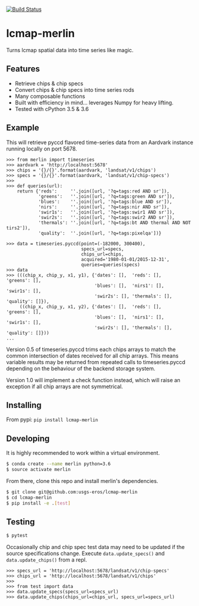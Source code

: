 [![Build Status](https://travis-ci.org/USGS-EROS/lcmap-merlin.svg?branch=master)](https://travis-ci.org/USGS-EROS/lcmap-merlin)

# lcmap-merlin
Turns lcmap spatial data into time series like magic.

## Features
* Retrieve chips & chip specs
* Convert chips & chip specs into time series rods
* Many composable functions
* Built with efficiency in mind... leverages Numpy for heavy lifting.
* Tested with cPython 3.5 & 3.6

## Example
This will retrieve pyccd flavored time-series data from an Aardvark instance
running locally on port 5678.
```
>>> from merlin import timeseries
>>> aardvark = 'http://localhost:5678'
>>> chips = '{}/{}'.format(aardvark, 'landsat/v1/chips')
>>> specs = '{}/{}'.format(aardvark, 'landsat/v1/chip-specs')
>>>
>>> def queries(url):
    return {'reds':     ''.join([url, '?q=tags:red AND sr']),
            'greens':   ''.join([url, '?q=tags:green AND sr']),
            'blues':    ''.join([url, '?q=tags:blue AND sr']),
            'nirs':     ''.join([url, '?q=tags:nir AND sr']),
            'swir1s':   ''.join([url, '?q=tags:swir1 AND sr']),
            'swir2s':   ''.join([url, '?q=tags:swir2 AND sr']),
            'thermals': ''.join([url, '?q=tags:bt AND thermal AND NOT tirs2']),
            'quality':  ''.join([url, '?q=tags:pixelqa'])}

>>> data = timeseries.pyccd(point=(-182000, 300400),
                            specs_url=specs,
                            chips_url=chips,
                            acquired='1980-01-01/2015-12-31',
                            queries=queries(specs)
>>> data
>>> (((chip_x, chip_y, x1, y1), {'dates': [],  'reds': [],     'greens': [],
                                 'blues': [],  'nirs1': [],    'swir1s': [],
                                 'swir2s': [], 'thermals': [], 'quality': []}),
     ((chip_x, chip_y, x1, y2), {'dates': [],  'reds': [],     'greens': [],
                                 'blues': [],  'nirs1': [],    'swir1s': [],
                                 'swir2s': [], 'thermals': [], 'quality': []}))
...
```
Version 0.5 of timeseries.pyccd trims each chips arrays to match the
common intersection of dates received for all chip arrays.  This means variable
results may be returned from repeated calls to timeseries.pyccd depending on the
behaviour of the backend storage system.

Version 1.0 will implement a check function instead, which will raise an
exception if all chip arrays are not symmetrical.

## Installing

From pypi: ```pip install lcmap-merlin```

## Developing
It is highly recommended to work within a virtual environment.
```bash
$ conda create --name merlin python=3.6
$ source activate merlin
```

From there, clone this repo and install merlin's dependencies.
```bash
$ git clone git@github.com:usgs-eros/lcmap-merlin
$ cd lcmap-merlin
$ pip install -e .[test]
```

## Testing
```bash
$ pytest
```

Occasionally chip and chip spec test data may need to be updated if the source
specifications change.
Execute ```data.update_specs()``` and ```data.update_chips()``` from a repl.
```
>>> specs_url = 'http://localhost:5678/landsat/v1/chip-specs'
>>> chips_url = 'http://localhost:5678/landsat/v1/chips'
>>>
>>> from test import data
>>> data.update_specs(specs_url=specs_url)
>>> data.update_chips(chips_url=chips_url, specs_url=specs_url)
```
